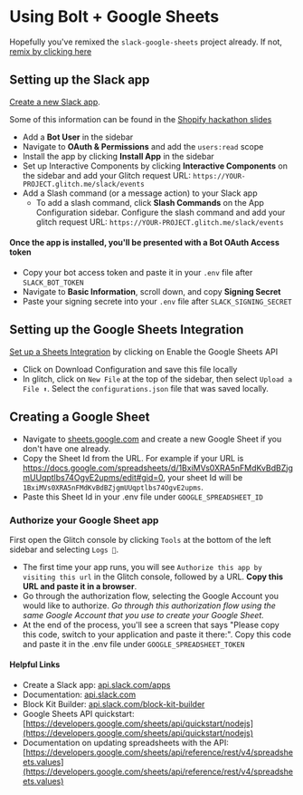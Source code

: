 # Using Bolt + Google Sheets

Hopefully you've remixed the `slack-google-sheets` project already. If not, [remix by clicking here](https://glitch.com/edit/#!/remix/slack-google-sheets)

## Setting up the Slack app
[Create a new Slack app](https://api.slack.com/apps).

Some of this information can be found in the [Shopify hackathon slides](https://docs.google.com/presentation/d/1ajoxRi_-mPs56cGPorp0ScaILxzuvEMA6rjdQkffsMM/edit?usp=sharing)

- Add a **Bot User** in the sidebar
- Navigate to **OAuth & Permissions** and add the `users:read` scope
- Install the app by clicking **Install App** in the sidebar
- Set up Interactive Components by clicking **Interactive Components** on the sidebar and add your Glitch request URL: `https://YOUR-PROJECT.glitch.me/slack/events`
- Add a Slash command (or a message action) to your Slack app
  * To add a slash command, click **Slash Commands** on the App Configuration sidebar. Configure the slash command and add your glitch request URL: `https://YOUR-PROJECT.glitch.me/slack/events`


#### Once the app is installed, you'll be presented with a Bot OAuth Access token
- Copy your bot access token and paste it in your `.env` file after `SLACK_BOT_TOKEN`
- Navigate to **Basic Information**, scroll down, and copy **Signing Secret**
- Paste your signing secrete into your `.env` file after `SLACK_SIGNING_SECRET`

## Setting up the Google Sheets Integration 
[Set up a Sheets Integration](https://developers.google.com/sheets/api/quickstart/nodejs) by clicking on Enable the Google Sheets API 
- Click on Download Configuration and save this file locally 
- In glitch, click on `New File` at the top of the sidebar, then select `Upload a File ⬆️`. Select the `configurations.json` file that was saved locally. 

## Creating a Google Sheet 
- Navigate to [sheets.google.com](sheets.google.com) and create a new Google Sheet if you don't have one already. 
- Copy the Sheet Id from the URL. For example if your URL is https://docs.google.com/spreadsheets/d/1BxiMVs0XRA5nFMdKvBdBZjgmUUqptlbs74OgvE2upms/edit#gid=0, your sheet Id will be `1BxiMVs0XRA5nFMdKvBdBZjgmUUqptlbs74OgvE2upms`.
- Paste this Sheet Id in your .env file under `GOOGLE_SPREADSHEET_ID`

### Authorize your Google Sheet app
First open the Glitch console by clicking `Tools` at the bottom of the left sidebar and selecting `Logs 📰`.

- The first time your app runs, you will see `Authorize this app by visiting this url` in the Glitch console, followed by a URL. **Copy this URL and paste it in a browser**. 
- Go through the authorization flow, selecting the Google Account you would like to authorize. *Go through this authorization flow using the same Google Account that you use to create your Google Sheet.* 
- At the end of the process, you'll see a screen that says "Please copy this code, switch to your application and paste it there:". Copy this code and paste it in the .env file under `GOOGLE_SPREADSHEET_TOKEN`


#### Helpful Links
- Create a Slack app: [api.slack.com/apps](https://api.slack.com/apps)
- Documentation: [api.slack.com](https://api.slack.com/start)
- Block Kit Builder: [api.slack.com/block-kit-builder](https://api.slack.com/block-kit-builder)
- Google Sheets API quickstart: [https://developers.google.com/sheets/api/quickstart/nodejs](https://developers.google.com/sheets/api/quickstart/nodejs)
- Documentation on updating spreadsheets with the API: [https://developers.google.com/sheets/api/reference/rest/v4/spreadsheets.values](https://developers.google.com/sheets/api/reference/rest/v4/spreadsheets.values)
